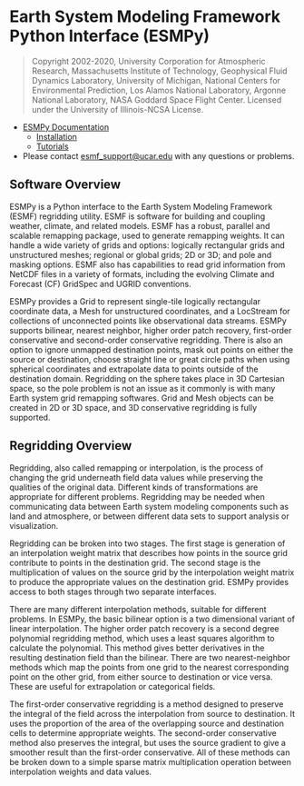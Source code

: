 # Earth System Modeling Framework Python Interface (ESMPy)

> Copyright 2002-2020, University Corporation for Atmospheric Research, Massachusetts Institute of Technology, Geophysical Fluid Dynamics Laboratory, University of Michigan, National Centers for Environmental Prediction, Los Alamos National Laboratory, Argonne National Laboratory, NASA Goddard Space Flight Center. Licensed under the University of Illinois-NCSA License.

 * [ESMPy Documentation](http://www.earthsystemmodeling.org/esmf_releases/last_built/esmpy_doc/html/index.html)
   * [Installation](http://www.earthsystemmodeling.org/esmf_releases/last_built/esmpy_doc/html/install.html)
   * [Tutorials](http://www.earthsystemmodeling.org/esmf_releases/last_built/esmpy_doc/html/examples.html)
 * Please contact <esmf_support@ucar.edu> with any questions or problems.

## Software Overview

ESMPy is a Python interface to the Earth System Modeling Framework (ESMF)  regridding utility.  ESMF is software for building and coupling weather, climate, and related models.  ESMF has a robust, parallel and scalable remapping package, used to generate remapping weights. It can handle a wide variety of grids and options:  logically rectangular grids and unstructured meshes; regional or global grids; 2D or 3D; and pole and masking options.  ESMF also has capabilities to read grid information from NetCDF files in a variety of formats, including the evolving Climate and  Forecast (CF) GridSpec and UGRID conventions.

ESMPy provides a Grid to represent single-tile logically rectangular coordinate data, a Mesh for unstructured coordinates, and a LocStream for collections of unconnected points like observational data streams. ESMPy supports bilinear, nearest neighbor, higher order patch recovery,  first-order conservative and second-order conservative regridding. There is  also an option to ignore unmapped destination points, mask out points on either the source or destination, choose straight line or great circle paths when using spherical coordinates and extrapolate data to points outside of the destination domain. Regridding on the sphere takes place in 3D Cartesian space, so the pole problem is not an issue as it commonly is with many Earth system grid remapping softwares. Grid and Mesh objects can be created in 2D or 3D space, and 3D  conservative regridding is fully supported.

## Regridding Overview

Regridding, also called remapping or interpolation, is the process of changing the grid underneath field data values while preserving the qualities of the original data. Different kinds of transformations are appropriate for different problems. Regridding may be needed when communicating data between Earth system modeling components such as land and atmosphere, or between different data sets to support analysis or visualization.

Regridding can be broken into two stages. The first stage is generation of an interpolation weight matrix that describes how points in the source grid contribute to points in the destination grid. The second stage is the multiplication of values on the source grid by the interpolation weight matrix to produce the appropriate values on the destination grid. ESMPy provides access to both stages through two separate interfaces.

There are many different interpolation methods, suitable for different problems. In ESMPy, the basic bilinear option is a two dimensional variant of linear  interpolation. The higher order patch recovery is a second degree polynomial  regridding method, which uses a least squares algorithm to calculate the  polynomial. This method gives better derivatives in the resulting destination  field than the bilinear. There are two nearest-neighbor methods which map the  points from one grid to the nearest corresponding point on the other grid, from either source to destination or vice versa. These are useful for extrapolation  or categorical fields. 

The first-order conservative regridding is a method designed to preserve the  integral of the field across the interpolation from source to destination.  It  uses the proportion of the area of the overlapping source and destination cells to determine appropriate weights. The second-order conservative method also  preserves the integral, but uses the source gradient to give a smoother result  than the first-order conservative. All of these methods can be broken down to a simple sparse matrix multiplication operation between interpolation weights and data values.
